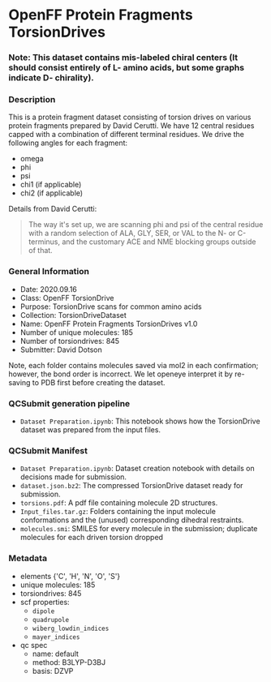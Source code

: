# OpenFF Protein Fragments TorsionDrives

### Note: This dataset contains mis-labeled chiral centers (It should consist entirely of L- amino acids, but some graphs indicate D- chirality).


### Description

This is a protein fragment dataset consisting of torsion drives on various protein fragments prepared by David Cerutti.
We have 12 central residues capped with a combination of different terminal residues.
We drive the following angles for each fragment:
- omega
- phi
- psi
- chi1 (if applicable)
- chi2 (if applicable)

Details from David Cerutti:

> The way it's set up, we are scanning phi and psi of the central residue with a random selection of ALA, GLY, SER, or VAL to the N- or C-terminus,
> and the customary ACE and NME blocking groups outside of that.


### General Information

 - Date: 2020.09.16
 - Class: OpenFF TorsionDrive
 - Purpose: TorsionDrive scans for common amino acids
 - Collection: TorsionDriveDataset 
 - Name: OpenFF Protein Fragments TorsionDrives v1.0
 - Number of unique molecules: 185
 - Number of torsiondrives: 845
 - Submitter: David Dotson
 
Note, each folder contains molecules saved via mol2 in each confirmation; however, the bond order is incorrect.
We let openeye interpret it by re-saving to PDB first before creating the dataset.

### QCSubmit generation pipeline

 - `Dataset Preparation.ipynb`: This notebook shows how the TorsionDrive dataset was prepared from the input files. 
 
### QCSubmit Manifest

- `Dataset Preparation.ipynb`: Dataset creation notebook with details on decisions made for submission.
- `dataset.json.bz2`: The compressed TorsionDrive dataset ready for submission.
- `torsions.pdf`: A pdf file containing molecule 2D structures.
- `Input_files.tar.gz`: Folders containing the input molecule conformations and the (unused) corresponding dihedral restraints.
- `molecules.smi`: SMILES for every molecule in the submission; duplicate molecules for each driven torsion dropped
 
### Metadata

- elements {'C', 'H', 'N', 'O', 'S'}
- unique molecules: 185
- torsiondrives: 845
- scf properties:
    - `dipole`
    - `quadrupole`
    - `wiberg_lowdin_indices`
    - `mayer_indices`
- qc spec
    - name: default
    - method: B3LYP-D3BJ
    - basis: DZVP
